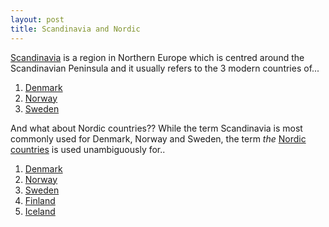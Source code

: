 ```yaml
---
layout: post
title: Scandinavia and Nordic
---
```


[Scandinavia](http://en.wikipedia.org/wiki/Scandinavia) is a region in Northern Europe which is centred around the Scandinavian Peninsula and it usually refers to the 3 modern countries of...

1. [Denmark](http://en.wikipedia.org/wiki/History_of_Denmark "History of Denmark")
2. [Norway](http://en.wikipedia.org/wiki/History_of_Norway "History of Norway")
3. [Sweden](http://en.wikipedia.org/wiki/History_of_Sweden "History of Sweden")

And what about Nordic countries?? While the term Scandinavia is most commonly used for Denmark, Norway and Sweden, the term _the_ [Nordic countries](http://en.wikipedia.org/wiki/Nordic_countries "Nordic countries") is used unambiguously for..

1. [Denmark](http://en.wikipedia.org/wiki/History_of_Denmark "History of Denmark")
2. [Norway](http://en.wikipedia.org/wiki/History_of_Norway "History of Norway")
3. [Sweden](http://en.wikipedia.org/wiki/History_of_Sweden "History of Sweden")
4. [Finland](http://en.wikipedia.org/wiki/History_of_Finland "History of Finland")
5. [Iceland](http://en.wikipedia.org/wiki/History_of_Iceland "History of Iceland")
